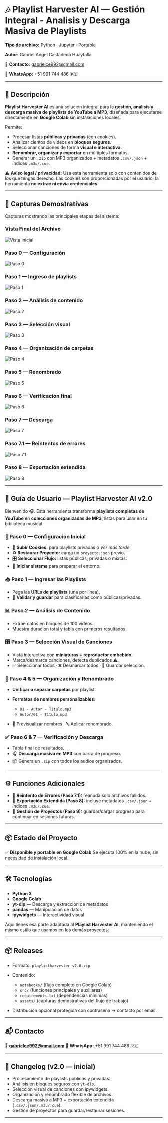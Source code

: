 # 🎶 Playlist Harvester AI — Gestión Integral - Analisis y Descarga Masiva de Playlists

**Tipo de archivo:** Python · Jupyter · Portable

**Autor:** Gabriel Angel Castañeda Huaytalla

📩 **Contacto:** [gabrielce992@gmail.com](mailto:gabrielce992@gmail.com)

📱 **WhatsApp:** +51 991 744 486 🇵🇪

---

## 📑 Descripción

**Playlist Harvester AI** es una solución integral para la **gestión, análisis y descarga masiva de playlists de YouTube a MP3**, diseñada para ejecutarse directamente en **Google Colab** sin instalaciones locales.

Permite:

* Procesar listas **públicas y privadas** (con cookies).
* Analizar cientos de videos en **bloques seguros**.
* Seleccionar canciones de forma **visual e interactiva**.
* **Renombrar, organizar y exportar** en múltiples formatos.
* Generar un `.zip` con MP3 organizados + metadatos `.csv/.json` + índices `.m3u/.cue`.

⚠️ **Aviso legal / privacidad:**
Usa esta herramienta solo con contenidos de los que tengas derecho.
Las cookies son proporcionadas por el usuario; la herramienta **no extrae ni envía credenciales**.

---
## 🔗 Capturas Demostrativas

Capturas mostrando las principales etapas del sistema:

### Vista Final del Archivo 
![Vista inicial](assets/Compriobteni.JPG)

### Paso 0 — Configuración

![Paso 0](assets/Paso0.JPG)

### Paso 1 — Ingreso de playlists

![Paso 1](assets/Paso1.JPG)

### Paso 2 — Análisis de contenido

![Paso 2](assets/Paso2.JPG)

### Paso 3 — Selección visual

![Paso 3](assets/Paso3.JPG)

### Paso 4 — Organización de carpetas

![Paso 4](assets/Paso4.JPG)

### Paso 5 — Renombrado

![Paso 5](assets/Paso5.JPG)

### Paso 6 — Verificación final

![Paso 6](assets/Paso6.JPG)

### Paso 7 — Descarga

![Paso 7](assets/Paso7.JPG)

### Paso 7.1 — Reintentos de errores

![Paso 7.1](assets/Paso7.1.JPG)


### Paso 8 — Exportación extendida

![Paso 8](assets/Paso8.JPG)

---
## 🚀 Guía de Usuario — Playlist Harvester AI v2.0

Bienvenido 🎧. Esta herramienta transforma **playlists completas de YouTube** en **colecciones organizadas de MP3**, listas para usar en tu biblioteca musical.

### 🧱 Paso 0 — Configuración Inicial

* 🔐 **Subir Cookies:** para playlists privadas o *Ver más tarde*.
* ♻️ **Restaurar Proyecto:** carga un `proyecto.json` previo.
* 🎛️ **Seleccionar Flujo:** listas públicas, privadas o mixtas.
* 🚀 **Iniciar sistema** para preparar el entorno.

### 📥 Paso 1 — Ingresar las Playlists

* Pega las **URLs de playlists** (una por línea).
* 🔎 **Validar y guardar** para clasificarlas como públicas/privadas.

### 📊 Paso 2 — Análisis de Contenido

* Extrae datos en bloques de 100 videos.
* Muestra duración total y tabla con primeros resultados.

### 🎛️ Paso 3 — Selección Visual de Canciones

* Vista interactiva con **miniaturas + reproductor embebido**.
* Marca/desmarca canciones, detecta duplicados ⚠️.
* ✅ Seleccionar todos · ❌ Desmarcar todos · 💾 Guardar selección.

### 🧬 Paso 4 & 5 — Organización y Renombrado

* **Unificar o separar carpetas** por playlist.
* **Formatos de nombres personalizables**:

  * `01 - Autor - Título.mp3`
  * `Autor/01 - Título.mp3`
* 🧾 Previsualizar nombres · 🔤 Aplicar renombrado.

### ✅ Paso 6 & 7 — Verificación y Descarga

* Tabla final de resultados.
* 🎧 **Descarga masiva en MP3** con barra de progreso.
* 📦 Genera un `.zip` con todos los audios organizados.

---

## ⚙️ Funciones Adicionales

* 🔄 **Reintento de Errores (Paso 7.1):** reanuda solo archivos fallidos.
* 📂 **Exportación Extendida (Paso 8):** incluye metadatos `.csv/.json` + índices `.m3u/.cue`.
* 💾 **Gestión de Proyectos (Paso 9):** guardar/cargar progreso para continuar en sesiones futuras.

---



## 📦 Estado del Proyecto

✅ **Disponible y portable en Google Colab**
Se ejecuta 100% en la nube, sin necesidad de instalación local.

---

## 🛠️ Tecnologías

* **Python 3**
* **Google Colab**
* **yt-dlp** — Descarga y extracción de metadatos
* **pandas** — Manipulación de datos
* **ipywidgets** — Interactividad visual

Aquí tienes esa parte adaptada al **Playlist Harvester AI**, manteniendo el mismo estilo que usamos en los demás proyectos:

---

## 📦 Releases

* Formato: `playlistharvester-v2.0.zip`
* Contenido:

  * `notebooks/` (flujo completo en Google Colab)
  * `src/` (funciones principales y auxiliares)
  * `requirements.txt` (dependencias mínimas)
  * `assets/` (capturas demostrativas del flujo de trabajo)
* Distribución opcional protegida con contraseña → contacto por email.

---

## 📬 Contacto

📧 **[gabrielce992@gmail.com](mailto:gabrielce992@gmail.com)**
📱 **WhatsApp:** +51 991 744 486 🇵🇪

---

## 📝 Changelog (v2.0 — inicial)

* Procesamiento de playlists públicas y privadas.
* Análisis en bloques seguros con `yt-dlp`.
* Selección visual de canciones con ipywidgets.
* Organización y renombrado flexible de archivos.
* Descarga masiva a MP3 + exportación extendida (`.csv/.json/.m3u/.cue`).
* Gestión de proyectos para guardar/restaurar sesiones.

---

